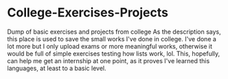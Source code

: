 # College-Exercises-Projects
Dump of basic exercises and projects from college
As the description says, this place is used to save the small works I've done in college. I've done a lot more but I only upload exams or more meaningful works, otherwise it would be full of simple exercises testing how lists work, lol.
This, hopefully, can help me get an internship at one point, as it proves I've learned this languages, at least to a basic level. 
